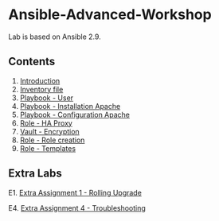 # Ansible-Advanced-Workshop
Lab is based on Ansible 2.9.

## Contents

1. [Introduction](01_NL_introduction.md)
2. [Inventory file ](02_NL_inventory.md)
3. [Playbook - User ](03_NL_playbook_user.md)
4. [Playbook - Installation Apache](04_NL_playbook_apache_installation.md)
5. [Playbook - Configuration Apache](05_NL_playbook_apache_configuration.md)
6. [Role - HA Proxy](06_NL_role_haproxy.md)
7. [Vault - Encryption](07_NL_vault.md)
8. [Role - Role creation](08_NL_role_create.md)
9. [Role - Templates](09_NL_templates.md)

## Extra Labs

E1. [Extra Assignment 1 - Rolling Upgrade](E1_NL_rolling_updates.md) 

E4. [Extra Assignment 4 - Troubleshooting](E4_NL_Troubleshooting.md) 




